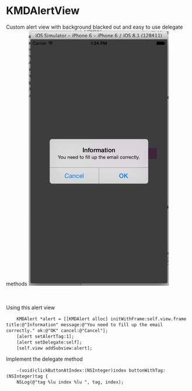# KMDAlertView
Custom alert view with background blacked out and easy to use delegate methods
![alt tag](https://github.com/kmdarshan/KMDAlertView/blob/master/Screen%20Shot%202015-02-22%20at%201.24.53%20PM.png)

<br><br>Using this alert view<br>

```obj-c
    KMDAlert *alert = [[KMDAlert alloc] initWithFrame:self.view.frame title:@"Information" message:@"You need to fill up the email correctly." ok:@"OK" cancel:@"Cancel"];
    [alert setAlertTag:1];
    [alert setDelegate:self];
    [self.view addSubview:alert];
   ```
Implement the delegate method<br>
```obj-c
    -(void)clickButtonAtIndex:(NSInteger)index buttonWithTag:(NSInteger)tag {
   	NSLog(@"tag %lu index %lu ", tag, index);
  ```
